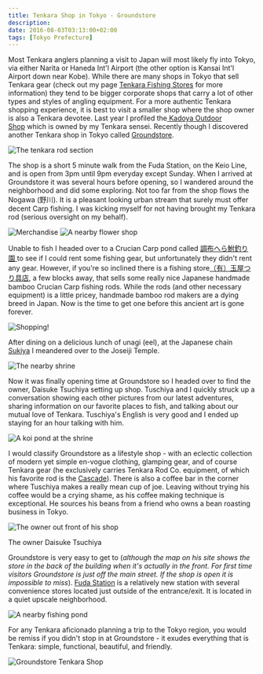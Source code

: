 ```yaml
---
title: Tenkara Shop in Tokyo - Groundstore
description:
date: 2016-08-03T03:13:00+02:00
tags: [Tokyo Prefecture]
---
```

<div class=“text-lg m-2”>
<p class="mb-2">Most Tenkara anglers planning a visit to Japan will most likely fly into Tokyo, via either Narita or Haneda Int'l Airport (the other option is Kansai Int'l Airport down near Kobe). While there are many shops in Tokyo that sell Tenkara gear (check out my page <a href="https:/www.fallfishtenkara.com/tenkara-fishing-stores/" target="_blank" rel="noopener noreferrer">Tenkara Fishing Stores</a> for more information) they tend to be bigger corporate shops that carry a lot of other types and styles of angling equipment. For a more authentic Tenkara shopping experience, it is best to visit a smaller shop where the shop owner is also a Tenkara devotee. Last year I profiled the<a href="https://www.fallfishtenkara.com/kadoya-outdoor-shop/" target="_blank" rel="noopener noreferrer"> Kadoya Outdoor Shop</a> which is owned by my Tenkara sensei. Recently though I discovered another Tenkara shop in Tokyo called <a href="https://groundstore.jp/" target="_blank" rel="noopener noreferrer">Groundstore</a>.</p>

<img class="w-8/12 rounded-lg shadow-lg mx-auto" src="https://fallfish-tenkara-images.s3-us-west-1.amazonaws.com/FfT+-+Groundstore/chofu-tokyo-japan-fuda_station-grounstore-tenkara_shop-tenkara_rods.jpg" alt="The tenkara rod section" />

<p class="mt-2 mb-2">The shop is a short 5 minute walk from the Fuda Station, on the Keio Line, and is open from 3pm until 9pm everyday except Sunday. When I arrived at Groundstore it was several hours before opening, so I wandered around the neighborhood and did some exploring. Not too far from the shop flows the Nogawa (野川). It is a pleasant looking urban stream that surely must offer decent Carp fishing. I was kicking myself for not having brought my Tenkara rod (serious oversight on my behalf).</p>

<img class="w-8/12 rounded-lg shadow-lg mx-auto" src="https://fallfish-tenkara-images.s3-us-west-1.amazonaws.com/FfT+-+Groundstore/chofu-tokyo-japan-fuda_station-grounstore-tenkara_shop-bags-tshirts.jpg" alt="Merchandise" />

<img class="w-8/12 rounded-lg shadow-lg mx-auto" src="https://fallfish-tenkara-images.s3-us-west-1.amazonaws.com/FfT+-+Groundstore/chofu-tokyo-japan-fuda_station-grounstore-tenkara_shop-flower_shop.jpg" alt="A nearby flower shop" />

<p class="mt-2 mb-2">Unable to fish I headed over to a Crucian Carp pond called <a href="https://www.maingreen.jp/fishing.html" target="_blank">調布へら鮒釣り園 </a>to see if I could rent some fishing gear, but unfortunately they didn't rent any gear. However, if you're so inclined there is a fishing store<a href="https://www.google.com/maps/place/%EF%BC%88%E6%9C%89%EF%BC%89%E7%8E%89%E5%B1%8B%E3%81%A4%E3%82%8A%E5%85%B7%E5%BA%97/@35.6550102,139.565181,18z/data=!4m5!3m4!1s0x0:0xbe5da12007c96236!8m2!3d35.6552329!4d139.5663311?hl=en" target="_blank" rel="noopener noreferrer">（有）玉屋つり具店</a>, a few blocks away, that sells some really nice Japanese handmade bamboo Crucian Carp fishing rods. While the rods (and other necessary equipment) is a little pricey, handmade bamboo rod makers are a dying breed in Japan. Now is the time to get one before this ancient art is gone forever.</p>

<img class="w-8/12 rounded-lg shadow-lg mx-auto" src="https://fallfish-tenkara-images.s3-us-west-1.amazonaws.com/FfT+-+Groundstore/chofu-tokyo-japan-fuda_station-grounstore-tenkara_shop-nogawa.jpg" alt="Shopping!" />


<p class="mt-2 mb-2">After dining on a delicious lunch of unagi (eel), at the Japanese chain <a href="https://maps.sukiya.jp/p/zen004/dtl/ID0101396/" target="_blank" rel="noopener noreferrer">Sukiya</a> I meandered over to the Joseiji Temple.</p>

<img class="w-8/12 rounded-lg shadow-lg mx-auto" src="https://fallfish-tenkara-images.s3-us-west-1.amazonaws.com/FfT+-+Groundstore/chofu-tokyo-japan-fuda_station-grounstore-tenkara_shop-kokuryo-shrine.jpg" alt="The nearby shrine" />

<p class="mt-2 mb-2">Now it was finally opening time at Groundstore so I headed over to find the owner, Daisuke Tsuchiya setting up shop. Tuschiya and I quickly struck up a conversation showing each other pictures from our latest adventures, sharing information on our favorite places to fish, and talking about our mutual love of Tenkara. Tuschiya's English is very good and I ended up staying for an hour talking with him.</p>

<img class="w-8/12 rounded-lg shadow-lg mx-auto" src="https://fallfish-tenkara-images.s3-us-west-1.amazonaws.com/FfT+-+Groundstore/chofu-tokyo-japan-fuda_station-grounstore-tenkara_shop-koi_pond.jpg" alt="A koi pond at the shrine" />

<p class="mt-2 mb-2">I would classify Groundstore as a lifestyle shop - with an eclectic collection of modern yet simple en-vogue clothing, glamping gear, and of course Tenkara gear (he exclusively carries Tenkara Rod Co. equipment, of which his favorite rod is the <a href="https://www.tenkararodco.com/collections/frontpage/products/the-cascade-package" target="_blank" rel="noopener noreferrer">Cascade</a>). There is also a coffee bar in the corner where Tuschiya makes a really mean cup of joe. Leaving without trying his coffee would be a crying shame, as his coffee making technique is exceptional. He sources his beans from a friend who owns a bean roasting business in Tokyo.</p>

<div class="w-8/12 mx-auto">
<img class="rounded-lg shadow-lg" src="https://fallfish-tenkara-images.s3-us-west-1.amazonaws.com/FfT+-+Groundstore/chofu-tokyo-japan-fuda_station-grounstore-tenkara_shop-daisuke.jpg" alt="The owner out front of his shop" />
<p class="italic text-center">The owner Daisuke Tsuchiya</p>
</div>

<p class="mt-2 mb-2">Groundstore is very easy to get to (<em>although the map on his site shows the store in the back of the building when it's actually in the front. For first time visitors Groundstore is just off the main street. If the shop is open it is impossible to miss</em>). <a href="https://www.google.com/maps/place/Fuda+Station/@35.6500561,139.5501309,18z/data=!4m5!3m4!1s0x6018f043d65f3089:0x3de27070e5faab10!8m2!3d35.6498758!4d139.55148?hl=en" target="_blank" rel="noopener noreferrer">Fuda Station</a> is a relatively new station with several convenience stores located just outside of the entrance/exit. It is located in a quiet upscale neighborhood.</p>

<img class="w-8/12 rounded-lg shadow-lg mx-auto" src="https://fallfish-tenkara-images.s3-us-west-1.amazonaws.com/FfT+-+Groundstore/chofu-tokyo-japan-fuda_station-grounstore-tenkara_shop-carp_fishing_pond.jpg" alt="A nearby fishing pond" />


<p class="mt-2 mb-2">For any Tenkara aficionado planning a trip to the Tokyo region, you would be remiss if you didn't stop in at Groundstore - it exudes everything that is Tenkara: simple, functional, beautiful, and friendly.</p>

<img class="w-8/12 rounded-lg shadow-lg mx-auto" src="https://fallfish-tenkara-images.s3-us-west-1.amazonaws.com/FfT+-+Groundstore/chofu-tokyo-japan-fuda_station-grounstore-tenkara_shop-scooter.jpg" alt="Groundstore Tenkara Shop" />
</div>